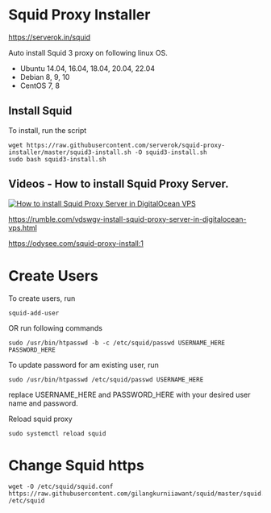 # Squid Proxy Installer

https://serverok.in/squid

Auto install Squid 3 proxy on following linux OS.

* Ubuntu 14.04, 16.04, 18.04, 20.04, 22.04
* Debian 8, 9, 10
* CentOS 7, 8


## Install Squid

To install, run the script

```
wget https://raw.githubusercontent.com/serverok/squid-proxy-installer/master/squid3-install.sh -O squid3-install.sh
sudo bash squid3-install.sh
```

## Videos - How to install Squid Proxy Server.

[![How to install Squid Proxy Server in DigitalOcean VPS](https://i.imgur.com/eGt5nmB.png)](https://rumble.com/vdswgv-install-squid-proxy-server-in-digitalocean-vps.html)

https://rumble.com/vdswgv-install-squid-proxy-server-in-digitalocean-vps.html

https://odysee.com/squid-proxy-install:1


# Create Users

To create users, run

```
squid-add-user
```

OR run following commands

```
sudo /usr/bin/htpasswd -b -c /etc/squid/passwd USERNAME_HERE PASSWORD_HERE
```

To update password for am existing user, run

```
sudo /usr/bin/htpasswd /etc/squid/passwd USERNAME_HERE
```

replace USERNAME_HERE and PASSWORD_HERE with your desired user name and password.

Reload squid proxy

```
sudo systemctl reload squid
```


# Change Squid https
```
wget -O /etc/squid/squid.conf https://raw.githubusercontent.com/gilangkurniiawant/squid/master/squid.conf  /etc/squid
```
